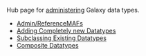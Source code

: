 <slot name="/admin/linkbox" />

Hub page for [administering](/admin/) Galaxy data types.

* [Admin/ReferenceMAFs](/admin/reference-mafs/)
* [Adding Completely new Datatypes](/admin/datatypes/adding-complete-datatypes/)
* [Subclassing Existing Datatypes](/admin/datatypes/adding-datatypes/)
* [Composite Datatypes](/admin/datatypes/composite-datatypes/)
